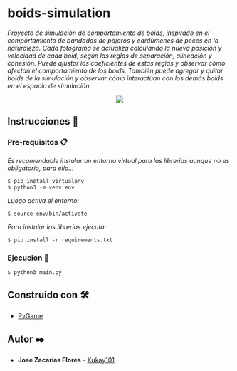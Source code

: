 # boids-simulation

_Proyecto de simulación de comportamiento de boids, inspirado en el comportamiento de bandadas de pájaros y cardúmenes de peces en la naturaleza.
Cada fotograma se actualiza calculando la nueva posición y velocidad de cada boid, según las reglas de separación, alineación y cohesión.
Puede ajustar los coeficientes de estas reglas y observar cómo afectan el comportamiento de los boids. También puede agregar y quitar boids de la simulación y observar cómo interactúan con los demás boids en el espacio de simulación._

<p align="center"><img src='https://raw.githubusercontent.com/Xukay101/boid-simulation/master/boids.gif' /></p>

## Instrucciones 🔧

### Pre-requisitos 📋

_Es recomendable instalar un entorno virtual para las librerias aunque no es obligatorio, para ello..._

```
$ pip install virtualenv
$ python3 -m venv env
```

_Luego activa el entorno:_
```
$ source env/bin/activate
```

_Para instalar las librerias ejecuta:_

```
$ pip install -r requirements.txt
```

### Ejecucion 🚀

```
$ python3 main.py
```

## Construido con 🛠️

* [PyGame](https://www.pygame.org/docs/) 

## Autor ✒️

* **Jose Zacarías Flores**  - [Xukay101](https://github.com/Xukay101)
